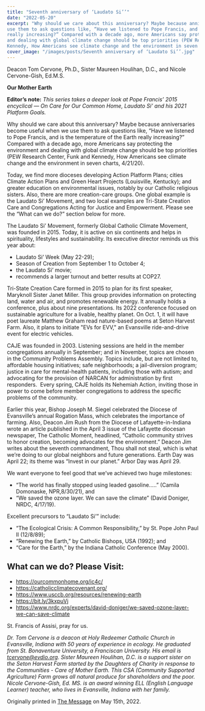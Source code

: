 ```yaml
---
title: "Seventh anniversary of ‘Laudato Si’’"
date: "2022-05-20"
excerpt: "Why should we care about this anniversary? Maybe because anniversaries become useful when we
use them to ask questions like, “Have we listened to Pope Francis, and is the temperature of the Earth
really increasing?” Compared with a decade ago, more Americans say protecting the environment
and dealing with global climate change should be top priorities (PEW Research Center, Funk and
Kennedy, How Americans see climate change and the environment in seven charts, 4/21/20)."
cover_image: "/images/posts/Seventh anniversary of ‘Laudato Si’’.jpg"
---
```


Deacon Tom Cervone, Ph.D., Sister Maureen Houlihan, D.C., and Nicole Cervone-Gish, Ed.M.S.

**Our Mother Earth**

**Editor’s note:**
_This series takes a deeper look at Pope Francis’ 2015 encyclical ― On Care for Our Common
Home, Laudato Si’ and his 2021 Platform Goals._

Why should we care about this anniversary? Maybe because anniversaries become useful when we
use them to ask questions like, “Have we listened to Pope Francis, and is the temperature of the Earth
really increasing?” Compared with a decade ago, more Americans say protecting the environment
and dealing with global climate change should be top priorities (PEW Research Center, Funk and
Kennedy, How Americans see climate change and the environment in seven charts, 4/21/20).

Today, we find more dioceses developing Action Platform Plans; cities Climate Action Plans and
Green Heart Projects (Louisville, Kentucky); and greater education on environmental issues,
notably by our Catholic religious sisters. Also, there are more creation-care groups. One global
example is the Laudato Si’ Movement, and two local examples are Tri-State Creation Care and
Congregations Acting for Justice and Empowerment. Please see the “What can we do?” section
below for more.

The Laudato Si’ Movement, formerly Global Catholic Climate Movement, was founded in 2015.
Today, it is active on six continents and helps in spirituality, lifestyles and sustainability. Its
executive director reminds us this year about:

- Laudato Si’ Week (May 22-29);
- Season of Creation from September 1 to October 4;
- the Laudato Si’ movie;
- recommends a larger turnout and better results at COP27.

Tri-State Creation Care formed in 2015 to plan for its first speaker, Maryknoll Sister Janet
Miller. This group provides information on protecting land, water and air, and promotes
renewable energy. It annually holds a conference, plus about nine presentations. Its 2022
conference focused on sustainable agriculture for a livable, healthy planet. On Oct. 1, it will have
poet laureate Matthew Graham read nature-based poems at Seton Harvest Farm. Also, it plans to
initiate &quot;EVs for EVV,&quot; an Evansville ride-and-drive event for electric vehicles.

CAJE was founded in 2003. Listening sessions are held in the member congregations annually in
September; and in November, topics are chosen in the Community Problems Assembly. Topics
include, but are not limited to, affordable housing initiatives; safe neighborhoods; a jail-diversion
program; justice in care for mental-health patients, including those with autism; and advocating
for the provision of NARCAN for administration by first responders.  Every spring, CAJE holds
its Nehemiah Action, inviting those in power to come before member congregations to address
the specific problems of the community.

Earlier this year, Bishop Joseph M. Siegel celebrated the Diocese of Evansville’s annual
Rogation Mass, which celebrates the importance of farming. Also, Deacon Jim Rush from the
Diocese of Lafayette-in-Indiana wrote an article published in the April 3 issue of the Lafayette
diocesan newspaper, The Catholic Moment, headlined, “Catholic community strives to honor
creation, becoming advocates for the environment.” Deacon Jim writes about the seventh
commandment, Thou shall not steal, which is what we’re doing to our global neighbors and
future generations. Earth Day was April 22; its theme was “Invest in our planet.” Arbor Day was
April 29.

We want everyone to feel good that we’ve achieved two huge milestones:

- “The world has finally stopped using leaded gasoline…..” (Camila Domonaske, NPR,8/30/21), and
- “We saved the ozone layer. We can save the climate” (David Doniger, NRDC, 4/17/19).

Excellent precursors to “Laudato Si’” include:

- “The Ecological Crisis: A Common Responsibility,” by St. Pope John Paul II (12/8/89);
- “Renewing the Earth,” by Catholic Bishops, USA (1992); and
- “Care for the Earth,” by the Indiana Catholic Conference (May 2000).

## What can we do? Please Visit:

- https://ourcommonhome.org/ic4c/
- https://catholicclimatecovenant.org/
- https://www.usccb.org/resources/renewing-earth
- https://bit.ly/3kxpuVj
- https://www.nrdc.org/experts/david-doniger/we-saved-ozone-layer-we-can-save-climate

St. Francis of Assisi, pray for us.

_Dr. Tom Cervone is a deacon at Holy Redeemer Catholic Church in Evansville, Indiana with 50
years of experience in ecology. He graduated from St. Bonaventure University, a Franciscan
University. His email is tcervone@evdio.org. Sister Maureen Houlihan, D.C. is a support sister
on the Seton Harvest Farm started by the Daughters of Charity in response to the Communities -
Care of Mother Earth. This CSA (Community Supported Agriculture) Farm grows all natural
produce for shareholders and the poor. Nicole Cervone-Gish, Ed. MS. is an award winning ELL
(English Language Learner) teacher, who lives in Evansville, Indiana with her family._

Originally printed in [The Message](https://evdiomessage.org/) on May 15th, 2022.
